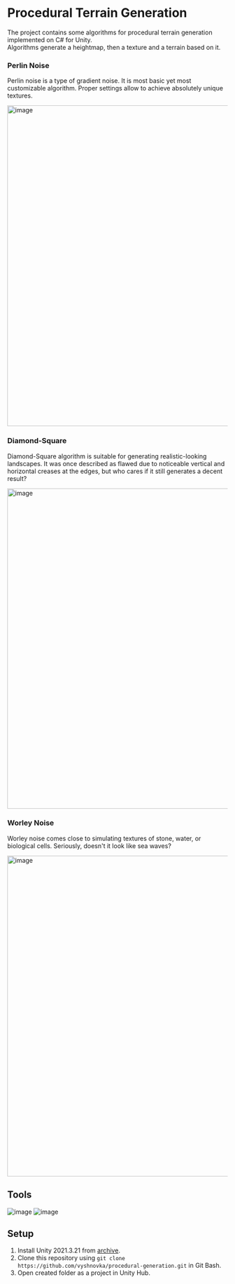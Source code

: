 # Procedural Terrain Generation

The project contains some algorithms for procedural terrain generation implemented on C# for Unity.    
Algorithms generate a heightmap, then a texture and a terrain based on it.

### Perlin Noise

Perlin noise is a type of gradient noise. It is most basic yet most customizable algorithm. Proper settings allow to achieve absolutely unique textures.

<img width="731" alt="image" src="https://user-images.githubusercontent.com/70700078/229382819-c169cbf1-fb1e-487f-aaa2-507718b5ccf6.png">

### Diamond-Square

Diamond-Square algorithm is suitable for generating realistic-looking landscapes. It was once described as flawed due to noticeable vertical and horizontal creases at the edges, but who cares if it still generates a decent result?

<img width="730" alt="image" src="https://user-images.githubusercontent.com/70700078/229382830-17872393-813a-42b9-b0fd-5296a9d82cbf.png">

### Worley Noise

Worley noise comes close to simulating textures of stone, water, or biological cells. Seriously, doesn't it look like sea waves?

<img width="731" alt="image" src="https://user-images.githubusercontent.com/70700078/229382836-c09113be-92d9-49d3-adec-479d1e4ea768.png">

 ## Tools

![image](https://img.shields.io/badge/Unity-100000?style=for-the-badge&logo=unity&logoColor=white) 
![image](https://img.shields.io/badge/C%23-239120?style=for-the-badge&logo=c-sharp&logoColor=white) 

## Setup

1. Install Unity 2021.3.21 from [archive](https://unity3d.com/get-unity/download/archive).    
2. Clone this repository using `git clone https://github.com/vyshnovka/procedural-generation.git` in Git Bash.    
3. Open created folder as a project in Unity Hub.
